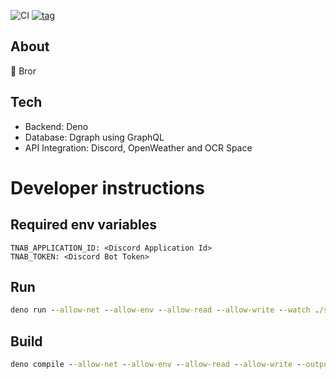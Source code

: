 ![CI](https://github.com/MikaelPorttila/totally-not-a-bot/workflows/CI/badge.svg?branch=main)
[![tag](https://img.shields.io/github/tag/MikaelPorttila/totally-not-a-bot.svg)](https://github.com/MikaelPorttila/totally-not-a-bot/releases)

## About

🤖 Bror

## Tech

- Backend: Deno
- Database: Dgraph using GraphQL
- API Integration: Discord, OpenWeather and OCR Space

# Developer instructions

## Required env variables
```
TNAB_APPLICATION_ID: <Discord Application Id>
TNAB_TOKEN: <Discord Bot Token>
```

## Run
```cmd
deno run --allow-net --allow-env --allow-read --allow-write --watch ./src/mod.ts
```

## Build
```cmd
deno compile --allow-net --allow-env --allow-read --allow-write --output totally-not-a-bot.exe ./src/mod.ts
```